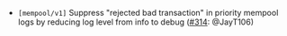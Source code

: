 - `[mempool/v1]` Suppress "rejected bad transaction" in priority mempool logs by
  reducing log level from info to debug
  ([\#314](https://github.com/depinnetwork/por-consensus/pull/314): @JayT106)
